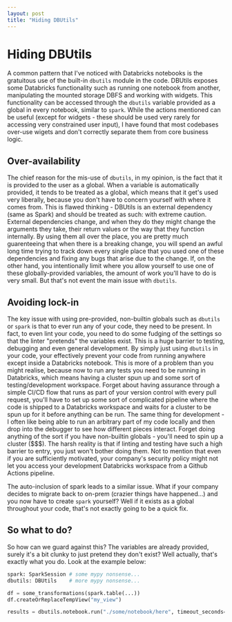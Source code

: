 ```yaml
---
layout: post
title: "Hiding DBUtils"
---
```


# Hiding DBUtils

A common pattern that I've noticed with Databricks notebooks is the gratuitous use of the built-in `dbutils` module in the code.
DBUtils exposes some Databricks functionality such as running one notebook from another, manipulating the mounted storage DBFS and working with widgets.
This functionality can be accessed through the `dbutils` variable provided as a global in every notebook, similar to `spark`.
While the actions mentioned can be useful (except for widgets - these should be used very rarely for accessing very constrained user input), I have found that most
codebases over-use wigets and don't correctly separate them from core business logic.

## Over-availability

The chief reason for the mis-use of `dbutils`, in my opinion, is the fact that it is provided to the user as a global.
When a variable is automatically provided, it tends to be treated as a global, which means that it get's used very liberally, because you don't have to concern yourself with where it comes from.
This is flawed thinking - DBUtils is an external dependency (same as Spark) and should be treated as such: with extreme caution.
External dependencies change, and when they do they might change the arguments they take, their return values or the way that they function internally.
By using them all over the place, you are pretty much guarenteeing that when there is a breaking change, you will spend an awful long time trying to track down
every single place that you used one of these dependencies and fixing any bugs that arise due to the change.
If, on the other hand, you intentionally limit where you allow yourself to use one of these globally-provided variables, the amount of work you'll have to do is very small.
But that's not event the main issue with `dbutils`.

## Avoiding lock-in

The key issue with using pre-provided, non-builtin globals such as `dbutils` or `spark` is that to ever run any of your code, they need to be present.
In fact, to even lint your code, you need to do some fudging of the settings so that the linter "pretends" the variables exist.
This is a huge barrier to testing, debugging and even general development.
By simply just using `dbutils` in your code, your effectively prevent your code from running anywhere except inside a Databricks notebook.
This is more of a problem than you might realise, because now to run any tests you need to be running in Databricks, which means having a cluster spun up and some sort of testing/development workspace.
Forget about having assurance through a simple CI/CD flow that runs as part of your version control with every pull request, you'll have to set up some sort
of complicated pipeline where the code is shipped to a Databricks workspace and waits for a cluster to be spun up for it before anything can be run.
The same thing for development - I often like being able to run an arbitrary part of my code locally and then drop into the debugger to see how different pieces interact.
Forget doing anything of the sort if you have non-builtin globals - you'll need to spin up a cluster ($$$).
The harsh reality is that if linting and testing have such a high barrier to entry, you just won't bother doing them.
Not to mention that even if you are sufficiently motivated, your company's security policy might not let you access your development Databricks workspace from
a Github Actions pipeline.

The auto-inclusion of spark leads to a similar issue.
What if your company decides to migrate back to on-prem (crazier things have happened...) and you now have to create `spark` yourself?
Well if it exists as a global throughout your code, that's not exactly going to be a quick fix.

## So what to do?

So how can we guard against this?
The variables are already provided, surely it's a bit clunky to just pretend they don't exist?
Well actually, that's exactly what you do.
Look at the example below:

```python
spark: SparkSession # some mypy nonsense...
dbutils: DBUtils    # more mypy nonsense...

df = some_transformations(spark.table(...))
df.createOrReplaceTempView("my_view")

results = dbutils.notebook.run("./some/notebook/here", timeout_seconds=0, arguments={"view_name": "my_view"})

```

